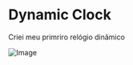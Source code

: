 # Dynamic Clock
Criei meu primriro relógio dinâmico

![Image](https://github.com/user-attachments/assets/76d1bc56-f513-45e7-96c2-5b20908e33da)

